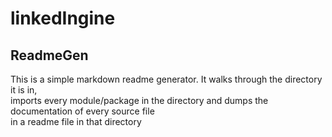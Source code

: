 
linkedIngine
============


ReadmeGen
---------

This is a simple markdown readme generator. It walks through the directory it is in,  
imports every module/package in the directory and dumps the documentation of every source file  
in a readme file in that directory  

